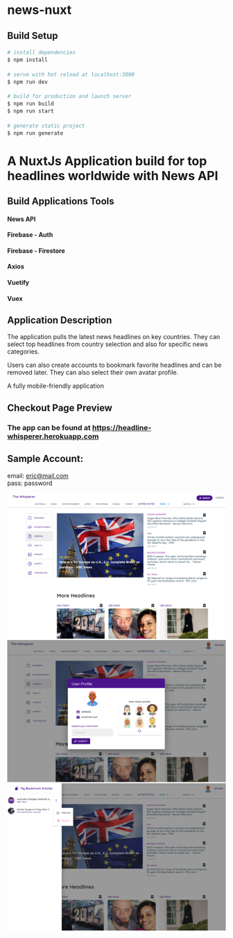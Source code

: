 # news-nuxt

## Build Setup

```bash
# install dependencies
$ npm install

# serve with hot reload at localhost:3000
$ npm run dev

# build for production and launch server
$ npm run build
$ npm run start

# generate static project
$ npm run generate
```

# A NuxtJs Application build for top headlines worldwide with News API


## Build Applications Tools
  #### News API
  #### Firebase - Auth
  #### Firebase - Firestore
  #### Axios
  #### Vuetify
  #### Vuex


## Application Description

The application pulls the latest news headlines on key countries. They can select top headlines from country selection and also for specific news categories.

Users can also create accounts to bookmark favorite headlines and can be removed later. They can also select their own avatar profile.

A fully mobile-friendly application

## Checkout Page Preview 

### The app can be found at https://headline-whisperer.herokuapp.com

## Sample Account:
  email: eric@mail.com
  <br/>
  pass: password


  <img src="static/nn-1.PNG" />
  <img src="static/nn-2.PNG" />
  <img src="static/nn-3.PNG" />
